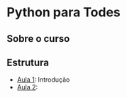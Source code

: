 # Python para Todes

## Sobre o curso

## Estrutura

- [Aula 1](./aula1/README.md): Introdução
- [Aula 2](./aula2/README.md): 